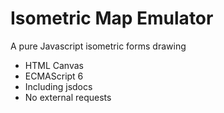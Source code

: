 # Isometric Map Emulator

A pure Javascript isometric forms drawing

- HTML Canvas
- ECMAScript 6
- Including jsdocs
- No external requests

